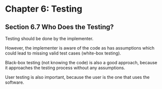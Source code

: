 # Chapter 6: Testing

## Section 6.7 Who Does the Testing?

Testing should be done by the implementer.

However, the implementer is aware of the code as has assumptions which could lead to missing valid test cases (white-box testing).

Black-box testing (not knowing the code) is also a good approach, because it approaches the testing process without any assumptions.

User testing is also important, because the user is the one that uses the software.
